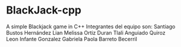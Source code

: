 # BlackJack-cpp
A simple Blackjack game in C++
Integrantes del equipo son:
Santiago Bustos Hernández
Lian Melissa Ortiz Duran
Tlali Anguiado Quiroz  
Leon Infante Gonzalez
Gabriela Paola Barreto Becerril
